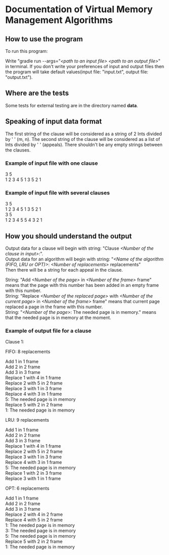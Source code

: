 # Documentation of Virtual Memory Management Algorithms

## How to use the program

To run this program:

Write "gradle run --args="*\<path to an input file\>* *\<path to an output file\>*" in terminal.
If you don't write your preferences of input and output files then the program will take default values(input file: "input.txt", output file: "output.txt").

## Where are the tests

Some tests for external testing are in the directory named **data**.

## Speaking of input data format

The first string of the clause will be considered as a string of 2 Ints divided by ' ' (m, n).
The second string of the clause will be considered as a list of Ints divided by ' ' (appeals).
There shouldn't be any empty strings between the clauses.

### Example of input file with one clause

3 5\
1 2 3 4 5 1 3 5 2 1

### Example of input file with several clauses

3 5\
1 2 3 4 5 1 3 5 2 1\
3 5\
1 2 3 4 5 5 4 3 2 1

## How you should understand the output

Output data for a clause will begin with string: "Clause *\<Number of the clause in input\>*:".\
Output data for an algorithm will begin with string: "*\<Name of the algorithm (FIFO, LRU or OPT)\>*: *\<Number of replacements\>* replacements"\
Then there will be a string for each appeal in the clause.

String: "Add *\<Number of the page\>* in *\<Number of the frame\>* frame" 
means that the page with this number has been added in an empty frame with this number.\
String: "Replace *\<Number of the replaced page\>* with *\<Number of the current page\>* in *\<Number of the frame\>* frame" 
means that current page replaced a page in the frame with this number.\
String: "*\<Number of the page\>*: The needed page is in memory."
means that the needed page is in memory at the moment.

### Example of output file for a clause

Clause 1:

FIFO: 8 replacements

Add 1 in 1 frame\
Add 2 in 2 frame\
Add 3 in 3 frame\
Replace 1 with 4 in 1 frame\
Replace 2 with 5 in 2 frame\
Replace 3 with 1 in 3 frame\
Replace 4 with 3 in 1 frame\
5: The needed page is in memory\
Replace 5 with 2 in 2 frame\
1: The needed page is in memory

LRU: 9 replacements

Add 1 in 1 frame\
Add 2 in 2 frame\
Add 3 in 3 frame\
Replace 1 with 4 in 1 frame\
Replace 2 with 5 in 2 frame\
Replace 3 with 1 in 3 frame\
Replace 4 with 3 in 1 frame\
5: The needed page is in memory\
Replace 1 with 2 in 3 frame\
Replace 3 with 1 in 1 frame

OPT: 6 replacements

Add 1 in 1 frame\
Add 2 in 2 frame\
Add 3 in 3 frame\
Replace 2 with 4 in 2 frame\
Replace 4 with 5 in 2 frame\
1: The needed page is in memory\
3: The needed page is in memory\
5: The needed page is in memory\
Replace 5 with 2 in 2 frame\
1: The needed page is in memory